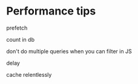 # Performance tips

prefetch

count in db

don't do multiple queries when you can filter in JS

delay

cache relentlessly

